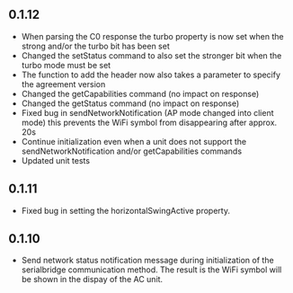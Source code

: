 ## 0.1.12

* When parsing the C0 response the turbo property is now set when the strong and/or the turbo bit has been set
* Changed the setStatus command to also set the stronger bit when the turbo mode must be set
* The function to add the header now also takes a parameter to specify the agreement version
* Changed the getCapabilities command (no impact on response)
* Changed the getStatus command (no impact on response)
* Fixed bug in sendNetworkNotification (AP mode changed into client mode) this prevents the WiFi symbol from disappearing after approx. 20s
* Continue initialization even when a unit does not support the sendNetworkNotification and/or getCapabilities commands
* Updated unit tests

## 0.1.11

* Fixed bug in setting the horizontalSwingActive property.


## 0.1.10

* Send network status notification message during initialization of the serialbridge communication method. The result is the WiFi symbol will be shown in the dispay of the AC unit.